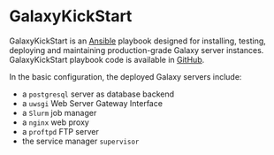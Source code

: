 # GalaxyKickStart

GalaxyKickStart is an [Ansible](http://www.ansible.com/) playbook designed for installing,
testing, deploying and  maintaining production-grade Galaxy server instances. GalaxyKickStart
playbook code is available in [GitHub](https://github.com/ARTbio/GalaxyKickStart). 

In the basic configuration, the deployed Galaxy servers include:

- a `postgresql` server as database backend 
- a `uwsgi` Web Server Gateway Interface
- a `Slurm` job manager
- a `nginx` web proxy
- a `proftpd` FTP server
- the service manager `supervisor`
